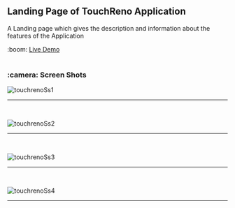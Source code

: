 <h2> Landing Page of TouchReno Application</h2>
<p>A Landing page which gives the description and information about the features of the Application</p>
 :boom: <a href="https://touchreno.netlify.app/">Live Demo</a>
 
 <br /> 
 <br />
<h3> :camera: <b>Screen Shots</b> </h3>

![touchrenoSs1](https://user-images.githubusercontent.com/68849782/192138408-d59f043d-e8b8-46ec-a67c-769e572607d2.png)
<hr><br /> 

![touchrenoSs2](https://user-images.githubusercontent.com/68849782/192138556-75adcc40-d63c-42c6-8ef5-40b6590254f3.png)
<hr><br /> 

![touchrenoSs3](https://user-images.githubusercontent.com/68849782/192138612-4cd88e02-d6c7-48c8-8d80-1083afb5e1c0.png)
<hr><br /> 

![touchrenoSs4](https://user-images.githubusercontent.com/68849782/192138629-dd11383f-27f1-4742-a359-3a83b591c6df.png)
<hr><br /> 


